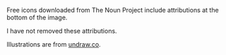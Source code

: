 Free icons downloaded from The Noun Project include attributions at the bottom of the image.

I have not removed these attributions.

Illustrations are from [undraw.co](https://undraw.co/).
